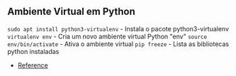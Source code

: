 ## Ambiente Virtual em Python 

`sudo apt install python3-virtualenv` - Instala o pacote python3-virtualenv
`virtualenv env` - Cria um novo ambiente virtual Python "env"
`source env/bin/activate` - Ativa o ambiente virtual
`pip freeze` - Lista as bibliotecas python instaladas
- [Reference](https://towardsdatascience.com/create-virtual-environment-using-virtualenv-and-add-it-to-jupyter-notebook-6e1bf4e03415)

<!-- `pip install python-dotenv` - Carregar variáveis de ambiente de um arquivo "env" -->
